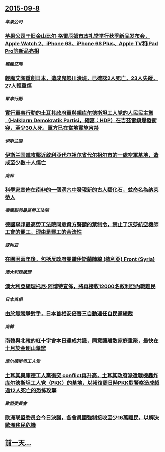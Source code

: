 ## [2015-09-8](/zh/news/2015/09/8/index.md)

##### 苹果公司
### [苹果公司于旧金山比尔·格雷厄姆市政礼堂举行秋季新品发布会，Apple Watch 2、iPhone 6S、iPhone 6S Plus、Apple TV和iPad Pro等新品亮相 ](/zh/news/2015/09/8/苹果公司于旧金山比尔-格雷厄姆市政礼堂举行秋季新品发布会-Apple-Watch-2-iPhone-6S-iPhone.md)
##### 輕颱艾陶
### [輕颱艾陶重創日本，造成鬼怒川潰堤，已確認2人死亡，23人失蹤，27人輕重傷 ](/zh/news/2015/09/8/輕颱艾陶重創日本-造成鬼怒川潰堤-已確認2人死亡-23人失蹤-27人輕重傷.md)
##### 軍事行動
### [實行軍事行動的土耳其政府軍與親库尔德斯坦工人党的人民民主黨（Halkların Demokratik Partisi，縮寫：HDP）在吉茲雷鎮爆發衝突，至少30人死，軍方已在當地實施宵禁](/zh/news/2015/09/8/實行軍事行動的土耳其政府軍與親库尔德斯坦工人党的人民民主黨-Halkların-Demokratik-Partisi-縮.md)
##### 伊斯兰国
### [伊斯兰国進攻鄰近敘利亞代尔祖尔省代尔祖尔市的一處空軍基地，造成至少數十人傷亡](/zh/news/2015/09/8/伊斯兰国進攻鄰近敘利亞代尔祖尔省代尔祖尔市的一處空軍基地-造成至少數十人傷亡.md)
##### 南非
### [科學家宣佈在南非的一個洞穴中發現新的古人類化石，並命名為纳莱蒂人](/zh/news/2015/09/8/科學家宣佈在南非的一個洞穴中發現新的古人類化石-並命名為纳莱蒂人.md)
##### 德國聯邦最高勞工法院
### [德國聯邦最高勞工法院同意資方聲請的禁制令，禁止了汉莎航空機師工會的罷工，理由是罷工的合法性 ](/zh/news/2015/09/8/德國聯邦最高勞工法院同意資方聲請的禁制令-禁止了汉莎航空機師工會的罷工-理由是罷工的合法性.md)
##### 叙利亚
### [在圍困兩年後，包括反政府團體伊斯蘭陣線 (敘利亞) Front (Syria) ](/zh/news/2015/09/8/在圍困兩年後-包括反政府團體伊斯蘭陣線-敘利亞-Front-Syria.md)
##### 澳大利亞總理
### [澳大利亞總理托尼·阿博特宣佈，將再接收12000名敘利亞內戰難民](/zh/news/2015/09/8/澳大利亞總理托尼-阿博特宣佈-將再接收12000名敘利亞內戰難民.md)
##### 日本首相
### [由於無競爭對手，日本首相安倍晉三自動連任自民黨總裁](/zh/news/2015/09/8/由於無競爭對手-日本首相安倍晉三自動連任自民黨總裁.md)
##### 南韓
### [南韓與北韓的紅十字會本日達成共識，同意讓離散家庭重聚，最快在十月於金剛山舉辦](/zh/news/2015/09/8/南韓與北韓的紅十字會本日達成共識-同意讓離散家庭重聚-最快在十月於金剛山舉辦.md)
##### 库尔德斯坦工人党
### [土耳其與庫德工人黨衝突 conflict再升高，土耳其政府派遣戰機轟炸库尔德斯坦工人党（PKK）的基地，以報復周日時PKK對警察造成超過12人死亡的恐怖攻擊](/zh/news/2015/09/8/土耳其與庫德工人黨衝突-conflict再升高-土耳其政府派遣戰機轟炸库尔德斯坦工人党-PKK-的基地-以報復周日時PK.md)
##### 歐盟委員會
### [欧洲联盟委员会今日決議，各會員國強制接收至少16萬難民，以解決歐洲移民危機](/zh/news/2015/09/8/欧洲联盟委员会今日決議-各會員國強制接收至少16萬難民-以解決歐洲移民危機.md)
## [前一天...](/zh/news/2015/09/7/index.md)

